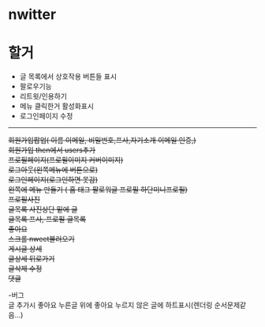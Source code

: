 # nwitter
# 할거  
* 글 목록에서 상호작용 버튼들 표시
* 팔로우기능  
* 리트윗/인용하기  
* 메뉴 클릭한거 활성화표시  
* 로그인페이지 수정  
---  
~~회원가입팝업( 이름 이메일, 비밀번호,프사,자기소개 이메일 인증,)~~  
~~회원가입 then에서 users추가~~  
~~프로필페이지(프로필이미지 커버이미지)~~  
~~로그아웃(왼쪽메뉴에 버튼으로)~~  
~~로그인페이지(로그인하면 못감)~~  
~~왼쪽에 메뉴 만들기 ( 홈 태그 팔로워글 프로필 하단미니프로필)~~  
~~프로필사진~~  
~~글목록 사진상단 밑에 글~~  
~~글목록 프사, 프로필 글목록~~  
~~좋아요~~  
~~스크롤 nweet불러오기~~  
~~게시글 상세~~  
~~글상세 뒤로가기~~  
~~글삭제 수정~~  
~~댓글~~  
  
-버그  
글 추가시 좋아요 누른글 위에 좋아요 누르지 않은 글에 하트표시(렌더링 순서문제같음...)  
